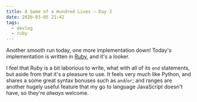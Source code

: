 ```yaml
---
title: A Game of a Hundred Lives — Day 3
date: 2020-03-05 21:42
tags:
  - devlog
  - ruby
---
```


Another smooth run today, one more implementation down! Today's implementation
is written in [Ruby][1], and it's a looker.

I feel that Ruby is a bit laborious to write, what with all of its `end`
statements, but aside from that it's a pleasure to use. It feels very much like
Python, and shares a some great syntax bonuses such as `and`/`or`; and ranges
are another hugely useful feature that my go to language JavaScript doesn't
have, so they're _always_ welcome.

[1]: https://github.com/iainreid820/game-of-life/blob/master/ruby/main.rb
